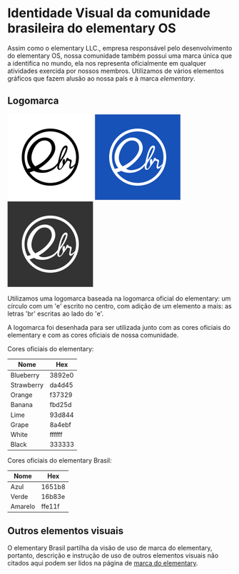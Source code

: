 # Identidade Visual da comunidade brasileira do elementary OS

Assim como o elementary LLC., empresa responsável pelo desenvolvimento do elementary OS, nossa comunidade também possui uma marca única que a identifica no mundo, ela nos representa oficialmente em qualquer atividades exercida por nossos membros. Utilizamos de vários elementos gráficos que fazem alusão ao nossa país e à marca *elementary*.

## Logomarca
![Logo 128](./128x128.png) ![Logo 128 Blue](./128x128_blue.png) ![Logo 128 Grey](./128x128_grey.png)

Utilizamos uma logomarca baseada na logomarca oficial do elementary: um círculo com um 'e' escrito no centro, com adição de um elemento a mais: as letras 'br' escritas ao lado do 'e'.

A logomarca foi desenhada para ser utilizada junto com as cores oficiais do elementary e com as cores oficiais de nossa comunidade.

Cores oficiais do elementary:

| Nome       | Hex    |
|------------|--------|
| Blueberry  | 3892e0 |
| Strawberry | da4d45 |
| Orange     | f37329 |
| Banana     | fbd25d |
| Lime       | 93d844 |
| Grape      | 8a4ebf |
| White      | ffffff |
| Black      | 333333 |

Cores oficiais do elementary Brasil:

| Nome       | Hex    |
|------------|--------|
| Azul       | 1651b8 |
| Verde      | 16b83e |
| Amarelo    | ffe11f |

## Outros elementos visuais

O elementary Brasil partilha da visão de uso de marca do elementary, portanto, descrição e instrução de uso de outros elementos visuais não citados aqui podem ser lidos na página de [marca do elementary](https://elementary.io/brand).



